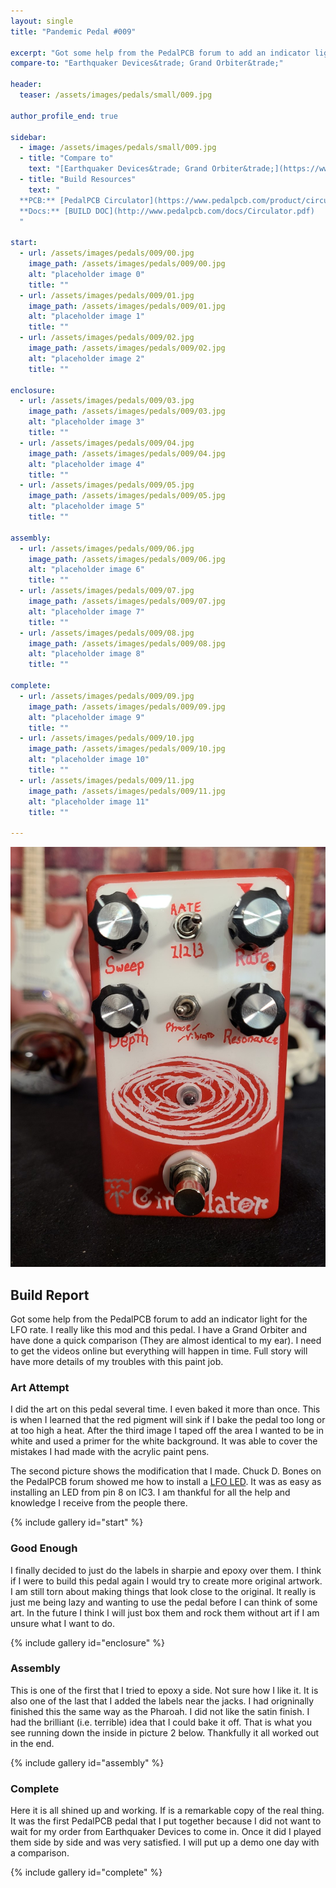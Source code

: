 ```yaml
---
layout: single
title: "Pandemic Pedal #009"

excerpt: "Got some help from the PedalPCB forum to add an indicator light for the LFO rate. I really like this mod and this pedal. I have a Grand Orbiter and have done a quick comparison (They are almost identical to my ear). I need to get the videos online but everything will happen in time. Full story will have more details of my troubles with this paint job."
compare-to: "Earthquaker Devices&trade; Grand Orbiter&trade;"

header:
  teaser: /assets/images/pedals/small/009.jpg

author_profile_end: true

sidebar:
  - image: /assets/images/pedals/small/009.jpg
  - title: "Compare to"
    text: "[Earthquaker Devices&trade; Grand Orbiter&trade;](https://www.earthquakerdevices.com/grand-orbiter)"
  - title: "Build Resources"
    text: "
  **PCB:** [PedalPCB Circulator](https://www.pedalpcb.com/product/circulator/)<br>
  **Docs:** [BUILD DOC](http://www.pedalpcb.com/docs/Circulator.pdf)
  "

start:
  - url: /assets/images/pedals/009/00.jpg
    image_path: /assets/images/pedals/009/00.jpg
    alt: "placeholder image 0"
    title: ""
  - url: /assets/images/pedals/009/01.jpg
    image_path: /assets/images/pedals/009/01.jpg
    alt: "placeholder image 1"
    title: ""
  - url: /assets/images/pedals/009/02.jpg
    image_path: /assets/images/pedals/009/02.jpg
    alt: "placeholder image 2"
    title: ""

enclosure:
  - url: /assets/images/pedals/009/03.jpg
    image_path: /assets/images/pedals/009/03.jpg
    alt: "placeholder image 3"
    title: ""
  - url: /assets/images/pedals/009/04.jpg
    image_path: /assets/images/pedals/009/04.jpg
    alt: "placeholder image 4"
    title: ""
  - url: /assets/images/pedals/009/05.jpg
    image_path: /assets/images/pedals/009/05.jpg
    alt: "placeholder image 5"
    title: ""

assembly:
  - url: /assets/images/pedals/009/06.jpg
    image_path: /assets/images/pedals/009/06.jpg
    alt: "placeholder image 6"
    title: ""
  - url: /assets/images/pedals/009/07.jpg
    image_path: /assets/images/pedals/009/07.jpg
    alt: "placeholder image 7"
    title: ""
  - url: /assets/images/pedals/009/08.jpg
    image_path: /assets/images/pedals/009/08.jpg
    alt: "placeholder image 8"
    title: ""

complete:
  - url: /assets/images/pedals/009/09.jpg
    image_path: /assets/images/pedals/009/09.jpg
    alt: "placeholder image 9"
    title: ""
  - url: /assets/images/pedals/009/10.jpg
    image_path: /assets/images/pedals/009/10.jpg
    alt: "placeholder image 10"
    title: ""
  - url: /assets/images/pedals/009/11.jpg
    image_path: /assets/images/pedals/009/11.jpg
    alt: "placeholder image 11"
    title: ""
  
---
```


[![header](/assets/images/pedals/009.jpg)](/assets/images/pedals/009.jpg)

## Build Report ##

Got some help from the PedalPCB forum to add an indicator light for the LFO rate. I really like this mod and this pedal. I have a Grand Orbiter and have done a quick comparison (They are almost identical to my ear). I need to get the videos online but everything will happen in time. Full story will have more details of my troubles with this paint job.

### Art Attempt ###

I did the art on this pedal several time. I even baked it more than once. This is when I learned that the red pigment will sink if I bake the pedal too long or at too high a heat. After the third image I taped off the area I wanted to be in white and used a primer for the white background. It was able to cover the mistakes I had made with the acrylic paint pens.

The second picture shows the modification that I made. Chuck D. Bones on the PedalPCB forum showed me how to install a [LFO LED](https://forum.pedalpcb.com/threads/i-would-like-to-add-a-lfo-led-to-the-circulator-reposting-here-because-i-think-this-is-more-fitting.3024/). It was as easy as installing an LED from pin 8 on IC3. I am thankful for all the help and knowledge I receive from the people there. 

{% include gallery id="start" %}

### Good Enough ###

I finally decided to just do the labels in sharpie and epoxy over them. I think if I were to build this pedal again I would try to create more original artwork. I am still torn about making things that look close to the original. It really is just me being lazy and wanting to use the pedal before I can think of some art. In the future I think I will just box them and rock them without art if I am unsure what I want to do.

{% include gallery id="enclosure" %}

### Assembly ###

This is one of the first that I tried to epoxy a side. Not sure how I like it. It is also one of the last that I added the labels near the jacks. I had origninally finished this the same way as the Pharoah. I did not like the satin finish. I had the brilliant (i.e. terrible) idea that I could bake it off. That is what you see running down the inside in picture 2 below. Thankfully it all worked out in the end. 

{% include gallery id="assembly" %}

### Complete ###

Here it is all shined up and working. If is a remarkable copy of the real thing. It was the first PedalPCB pedal that I put together because I did not want to wait for my order from Earthquaker Devices to come in. Once it did I played them side by side and was very satisfied. I will put up a demo one day with a comparison.

{% include gallery id="complete" %}

